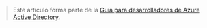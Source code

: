 > Este artículo forma parte de la [Guía para desarrolladores de Azure Active Directory](../articles/active-directory/active-directory-developers-guide.md).
> 
> 



<!--HONumber=Jan17_HO1-->


